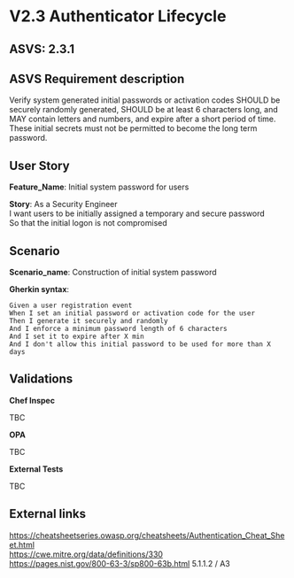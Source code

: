 # V2.3 Authenticator Lifecycle

## ASVS: 2.3.1

## ASVS Requirement description

Verify system generated initial passwords or activation codes
SHOULD be securely randomly generated, SHOULD be at least 6
characters long, and MAY contain letters and numbers, and expire
after a short period of time. These initial secrets must not be
permitted to become the long term password.

## User Story

**Feature_Name**: Initial system password for users

**Story**:
As a Security Engineer\
I want users to be initially assigned a temporary and secure password\
So that the initial logon is not compromised

## Scenario

**Scenario_name**: Construction of initial system password

**Gherkin syntax**:

```gherkin
Given a user registration event
When I set an initial password or activation code for the user
Then I generate it securely and randomly
And I enforce a minimum password length of 6 characters
And I set it to expire after X min
And I don't allow this initial password to be used for more than X days

```


## Validations

**Chef Inspec**

TBC

**OPA**

TBC

**External Tests**

TBC

## External links

<https://cheatsheetseries.owasp.org/cheatsheets/Authentication_Cheat_Sheet.html> \
<https://cwe.mitre.org/data/definitions/330> \
<https://pages.nist.gov/800-63-3/sp800-63b.html> 5.1.1.2 / A3


